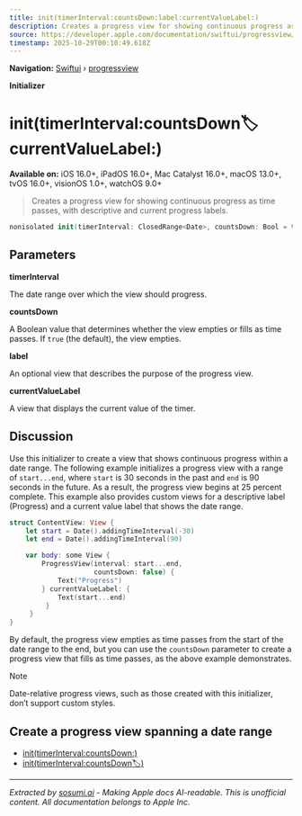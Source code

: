 ```yaml
---
title: init(timerInterval:countsDown:label:currentValueLabel:)
description: Creates a progress view for showing continuous progress as time passes, with descriptive and current progress labels.
source: https://developer.apple.com/documentation/swiftui/progressview/init(timerinterval:countsdown:label:currentvaluelabel:)
timestamp: 2025-10-29T00:10:49.618Z
---
```


**Navigation:** [Swiftui](/documentation/swiftui) › [progressview](/documentation/swiftui/progressview)

**Initializer**

# init(timerInterval:countsDown:label:currentValueLabel:)

**Available on:** iOS 16.0+, iPadOS 16.0+, Mac Catalyst 16.0+, macOS 13.0+, tvOS 16.0+, visionOS 1.0+, watchOS 9.0+

> Creates a progress view for showing continuous progress as time passes, with descriptive and current progress labels.

```swift
nonisolated init(timerInterval: ClosedRange<Date>, countsDown: Bool = true, @ViewBuilder label: () -> Label, @ViewBuilder currentValueLabel: () -> CurrentValueLabel)
```

## Parameters

**timerInterval**

The date range over which the view should progress.



**countsDown**

A Boolean value that determines whether the view empties or fills as time passes. If `true` (the default), the view empties.



**label**

An optional view that describes the purpose of the progress view.



**currentValueLabel**

A view that displays the current value of the timer.



## Discussion

Use this initializer to create a view that shows continuous progress within a date range. The following example initializes a progress view with a range of `start...end`, where `start` is 30 seconds in the past and `end` is 90 seconds in the future. As a result, the progress view begins at 25 percent complete. This example also provides custom views for a descriptive label (Progress) and a current value label that shows the date range.

```swift
struct ContentView: View {
    let start = Date().addingTimeInterval(-30)
    let end = Date().addingTimeInterval(90)

    var body: some View {
        ProgressView(interval: start...end,
                     countsDown: false) {
            Text("Progress")
        } currentValueLabel: {
            Text(start...end)
         }
     }
}
```



By default, the progress view empties as time passes from the start of the date range to the end, but you can use the `countsDown` parameter to create a progress view that fills as time passes, as the above example demonstrates.

> [!NOTE]
> Date-relative progress views, such as those created with this initializer, don’t support custom styles.

## Create a progress view spanning a date range

- [init(timerInterval:countsDown:)](/documentation/swiftui/progressview/init(timerinterval:countsdown:))
- [init(timerInterval:countsDown:label:)](/documentation/swiftui/progressview/init(timerinterval:countsdown:label:))

---

*Extracted by [sosumi.ai](https://sosumi.ai) - Making Apple docs AI-readable.*
*This is unofficial content. All documentation belongs to Apple Inc.*
